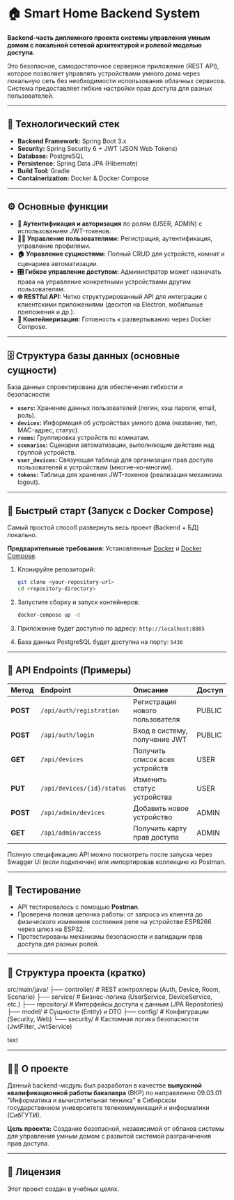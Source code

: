 # 🏠 Smart Home Backend System

**Backend-часть дипломного проекта системы управления умным домом с локальной сетевой архитектурой и ролевой моделью доступа.**

Это безопасное, самодостаточное серверное приложение (REST API), которое позволяет управлять устройствами умного дома через локальную сеть без необходимости использования облачных сервисов. Система предоставляет гибкие настройки прав доступа для разных пользователей.

---

## 🚀 Технологический стек

*   **Backend Framework:** Spring Boot 3.x
*   **Security:** Spring Security 6 + JWT (JSON Web Tokens)
*   **Database:** PostgreSQL
*   **Persistence:** Spring Data JPA (Hibernate)
*   **Build Tool:** Gradle
*   **Containerization:** Docker & Docker Compose

---

## ⚙️ Основные функции

*   **🔐 Аутентификация и авторизация** по ролям (USER, ADMIN) с использованием JWT-токенов.
*   **👨‍💻 Управление пользователями:** Регистрация, аутентификация, управление профилями.
*   **🏠 Управление сущностями:** Полный CRUD для устройств, комнат и сценариев автоматизации.
*   **🎛️ Гибкое управление доступом:** Администратор может назначать права на управление конкретными устройствами другим пользователям.
*   **🌐 RESTful API:** Четко структурированный API для интеграции с клиентскими приложениями (десктоп на Electron, мобильные приложения и др.).
*   **🐳 Контейнеризация:** Готовность к развертыванию через Docker Compose.

---

## 🗄️ Структура базы данных (основные сущности)

База данных спроектирована для обеспечения гибкости и безопасности:
*   **`users`:** Хранение данных пользователей (логин, хэш пароля, email, роль).
*   **`devices`:** Информация об устройствах умного дома (название, тип, MAC-адрес, статус).
*   **`rooms`:** Группировка устройств по комнатам.
*   **`scenarios`:** Сценарии автоматизации, выполняющие действия над группой устройств.
*   **`user_devices`:** Связующая таблица для организации прав доступа пользователей к устройствам (многие-ко-многим).
*   **`tokens`:** Таблица для хранения JWT-токенов (реализация механизма logout).

---

## 🚀 Быстрый старт (Запуск с Docker Compose)

Самый простой способ развернуть весь проект (Backend + БД) локально.

**Предварительные требования:** Установленные [Docker](https://www.docker.com/) и [Docker Compose](https://docs.docker.com/compose/install/).

1.  Клонируйте репозиторий:
    ```bash
    git clone <your-repository-url>
    cd <repository-directory>
    ```

2.  Запустите сборку и запуск контейнеров:
    ```bash
    docker-compose up -d
    ```

3.  Приложение будет доступно по адресу: `http://localhost:8085`
4.  База данных PostgreSQL будет доступна на порту: `5436`

---

## 📡 API Endpoints (Примеры)

| Метод | Endpoint | Описание | Доступ |
| :--- | :--- | :--- | :--- |
| **POST** | `/api/auth/registration` | Регистрация нового пользователя | PUBLIC |
| **POST** | `/api/auth/login` | Вход в систему, получение JWT | PUBLIC |
| **GET** | `/api/devices` | Получить список всех устройств | USER |
| **PUT** | `/api/devices/{id}/status` | Изменить статус устройства | USER |
| **POST** | `/api/admin/devices` | Добавить новое устройство | ADMIN |
| **GET** | `/api/admin/access` | Получить карту прав доступа | ADMIN |

Полную спецификацию API можно посмотреть после запуска через Swagger UI (если подключен) или импортировав коллекцию из Postman.

---

## 🧪 Тестирование

*   API тестировалось с помощью **Postman**.
*   Проверена полная цепочка работы: от запроса из клиента до физического изменения состояния реле на устройстве ESP8266 через шлюз на ESP32.
*   Протестированы механизмы безопасности и валидации прав доступа для разных ролей.

---

## 📁 Структура проекта (кратко)
src/main/java/
├── controller/ # REST контроллеры (Auth, Device, Room, Scenario)
├── service/ # Бизнес-логика (UserService, DeviceService, etc.)
├── repository/ # Интерфейсы доступа к данным (JPA Repositories)
├── model/ # Сущности (Entity) и DTO
├── config/ # Конфигурации (Security, Web)
└── security/ # Кастомная логика безопасности (JwtFilter, JwtService)

text

---

## 👨‍🎓 О проекте

Данный backend-модуль был разработан в качестве **выпускной квалификационной работы бакалавра** (ВКР) по направлению 09.03.01 "Информатика и вычислительная техника" в Сибирском государственном университете телекоммуникаций и информатики (СибГУТИ).

**Цель проекта:** Создание безопасной, независимой от облаков системы для управления умным домом с развитой системой разграничения прав доступа.

---

## 📄 Лицензия

Этот проект создан в учебных целях.
